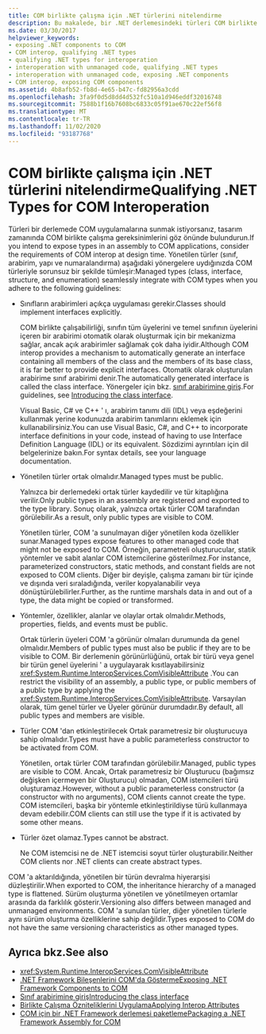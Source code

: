 ```yaml
---
title: COM birlikte çalışma için .NET türlerini nitelendirme
description: Bu makalede, bir .NET derlemesindeki türleri COM birlikte çalışabilirliğine yönelik COM uygulamalarına açığa çıkarmak için yönergeler sağlanmaktadır.
ms.date: 03/30/2017
helpviewer_keywords:
- exposing .NET components to COM
- COM interop, qualifying .NET types
- qualifying .NET types for interoperation
- interoperation with unmanaged code, qualifying .NET types
- interoperation with unmanaged code, exposing .NET components
- COM interop, exposing COM components
ms.assetid: 4b8afb52-fb8d-4e65-b47c-fd82956a3cdd
ms.openlocfilehash: 3fa9f0d5d8dd4d532fc510a1d946eddf32016748
ms.sourcegitcommit: 7588b1f16b7608bc6833c05f91ae670c22ef56f8
ms.translationtype: MT
ms.contentlocale: tr-TR
ms.lasthandoff: 11/02/2020
ms.locfileid: "93187768"
---
```

# <a name="qualifying-net-types-for-com-interoperation"></a><span data-ttu-id="d5770-103">COM birlikte çalışma için .NET türlerini nitelendirme</span><span class="sxs-lookup"><span data-stu-id="d5770-103">Qualifying .NET Types for COM Interoperation</span></span>
<span data-ttu-id="d5770-104">Türleri bir derlemede COM uygulamalarına sunmak istiyorsanız, tasarım zamanında COM birlikte çalışma gereksinimlerini göz önünde bulundurun.</span><span class="sxs-lookup"><span data-stu-id="d5770-104">If you intend to expose types in an assembly to COM applications, consider the requirements of COM interop at design time.</span></span> <span data-ttu-id="d5770-105">Yönetilen türler (sınıf, arabirim, yapı ve numaralandırma) aşağıdaki yönergelere uydığınızda COM türleriyle sorunsuz bir şekilde tümleşir:</span><span class="sxs-lookup"><span data-stu-id="d5770-105">Managed types (class, interface, structure, and enumeration) seamlessly integrate with COM types when you adhere to the following guidelines:</span></span>  
  
- <span data-ttu-id="d5770-106">Sınıfların arabirimleri açıkça uygulaması gerekir.</span><span class="sxs-lookup"><span data-stu-id="d5770-106">Classes should implement interfaces explicitly.</span></span>  
  
     <span data-ttu-id="d5770-107">COM birlikte çalışabilirliği, sınıfın tüm üyelerini ve temel sınıfının üyelerini içeren bir arabirimi otomatik olarak oluşturmak için bir mekanizma sağlar, ancak açık arabirimler sağlamak çok daha iyidir.</span><span class="sxs-lookup"><span data-stu-id="d5770-107">Although COM interop provides a mechanism to automatically generate an interface containing all members of the class and the members of its base class, it is far better to provide explicit interfaces.</span></span> <span data-ttu-id="d5770-108">Otomatik olarak oluşturulan arabirime sınıf arabirimi denir.</span><span class="sxs-lookup"><span data-stu-id="d5770-108">The automatically generated interface is called the class interface.</span></span> <span data-ttu-id="d5770-109">Yönergeler için bkz. [sınıf arabirimine giriş](com-callable-wrapper.md#introducing-the-class-interface).</span><span class="sxs-lookup"><span data-stu-id="d5770-109">For guidelines, see [Introducing the class interface](com-callable-wrapper.md#introducing-the-class-interface).</span></span>  
  
     <span data-ttu-id="d5770-110">Visual Basic, C# ve C++ ' ı, arabirim tanımı dili (IDL) veya eşdeğerini kullanmak yerine kodunuzda arabirim tanımlarını eklemek için kullanabilirsiniz.</span><span class="sxs-lookup"><span data-stu-id="d5770-110">You can use Visual Basic, C#, and C++ to incorporate interface definitions in your code, instead of having to use Interface Definition Language (IDL) or its equivalent.</span></span> <span data-ttu-id="d5770-111">Sözdizimi ayrıntıları için dil belgelerinize bakın.</span><span class="sxs-lookup"><span data-stu-id="d5770-111">For syntax details, see your language documentation.</span></span>  
  
- <span data-ttu-id="d5770-112">Yönetilen türler ortak olmalıdır.</span><span class="sxs-lookup"><span data-stu-id="d5770-112">Managed types must be public.</span></span>  
  
     <span data-ttu-id="d5770-113">Yalnızca bir derlemedeki ortak türler kaydedilir ve tür kitaplığına verilir.</span><span class="sxs-lookup"><span data-stu-id="d5770-113">Only public types in an assembly are registered and exported to the type library.</span></span> <span data-ttu-id="d5770-114">Sonuç olarak, yalnızca ortak türler COM tarafından görülebilir.</span><span class="sxs-lookup"><span data-stu-id="d5770-114">As a result, only public types are visible to COM.</span></span>  
  
     <span data-ttu-id="d5770-115">Yönetilen türler, COM 'a sunulmayan diğer yönetilen koda özellikler sunar.</span><span class="sxs-lookup"><span data-stu-id="d5770-115">Managed types expose features to other managed code that might not be exposed to COM.</span></span> <span data-ttu-id="d5770-116">Örneğin, parametreli oluşturucular, statik yöntemler ve sabit alanlar COM istemcilerine gösterilmez.</span><span class="sxs-lookup"><span data-stu-id="d5770-116">For instance, parameterized constructors, static methods, and constant fields are not exposed to COM clients.</span></span> <span data-ttu-id="d5770-117">Diğer bir deyişle, çalışma zamanı bir tür içinde ve dışında veri sıraladığında, veriler kopyalanabilir veya dönüştürülebilirler.</span><span class="sxs-lookup"><span data-stu-id="d5770-117">Further, as the runtime marshals data in and out of a type, the data might be copied or transformed.</span></span>  
  
- <span data-ttu-id="d5770-118">Yöntemler, özellikler, alanlar ve olaylar ortak olmalıdır.</span><span class="sxs-lookup"><span data-stu-id="d5770-118">Methods, properties, fields, and events must be public.</span></span>  
  
     <span data-ttu-id="d5770-119">Ortak türlerin üyeleri COM 'a görünür olmaları durumunda da genel olmalıdır.</span><span class="sxs-lookup"><span data-stu-id="d5770-119">Members of public types must also be public if they are to be visible to COM.</span></span> <span data-ttu-id="d5770-120">Bir derlemenin görünürlüğünü, ortak bir türü veya genel bir türün genel üyelerini ' a uygulayarak kısıtlayabilirsiniz <xref:System.Runtime.InteropServices.ComVisibleAttribute> .</span><span class="sxs-lookup"><span data-stu-id="d5770-120">You can restrict the visibility of an assembly, a public type, or public members of a public type by applying the <xref:System.Runtime.InteropServices.ComVisibleAttribute>.</span></span> <span data-ttu-id="d5770-121">Varsayılan olarak, tüm genel türler ve Üyeler görünür durumdadır.</span><span class="sxs-lookup"><span data-stu-id="d5770-121">By default, all public types and members are visible.</span></span>  
  
- <span data-ttu-id="d5770-122">Türler COM 'dan etkinleştirilecek Ortak parametresiz bir oluşturucuya sahip olmalıdır.</span><span class="sxs-lookup"><span data-stu-id="d5770-122">Types must have a public parameterless constructor to be activated from COM.</span></span>  
  
     <span data-ttu-id="d5770-123">Yönetilen, ortak türler COM tarafından görülebilir.</span><span class="sxs-lookup"><span data-stu-id="d5770-123">Managed, public types are visible to COM.</span></span> <span data-ttu-id="d5770-124">Ancak, Ortak parametresiz bir Oluşturucu (bağımsız değişken içermeyen bir Oluşturucu) olmadan, COM istemcileri türü oluşturamaz.</span><span class="sxs-lookup"><span data-stu-id="d5770-124">However, without a public parameterless constructor (a constructor with no arguments), COM clients cannot create the type.</span></span> <span data-ttu-id="d5770-125">COM istemcileri, başka bir yöntemle etkinleştirildiyse türü kullanmaya devam edebilir.</span><span class="sxs-lookup"><span data-stu-id="d5770-125">COM clients can still use the type if it is activated by some other means.</span></span>  
  
- <span data-ttu-id="d5770-126">Türler özet olamaz.</span><span class="sxs-lookup"><span data-stu-id="d5770-126">Types cannot be abstract.</span></span>  
  
     <span data-ttu-id="d5770-127">Ne COM istemcisi ne de .NET istemcisi soyut türler oluşturabilir.</span><span class="sxs-lookup"><span data-stu-id="d5770-127">Neither COM clients nor .NET clients can create abstract types.</span></span>  
  
 <span data-ttu-id="d5770-128">COM 'a aktarıldığında, yönetilen bir türün devralma hiyerarşisi düzleştirilir.</span><span class="sxs-lookup"><span data-stu-id="d5770-128">When exported to COM, the inheritance hierarchy of a managed type is flattened.</span></span> <span data-ttu-id="d5770-129">Sürüm oluşturma yönetilen ve yönetilmeyen ortamlar arasında da farklılık gösterir.</span><span class="sxs-lookup"><span data-stu-id="d5770-129">Versioning also differs between managed and unmanaged environments.</span></span> <span data-ttu-id="d5770-130">COM 'a sunulan türler, diğer yönetilen türlerle aynı sürüm oluşturma özelliklerine sahip değildir.</span><span class="sxs-lookup"><span data-stu-id="d5770-130">Types exposed to COM do not have the same versioning characteristics as other managed types.</span></span>  
  
## <a name="see-also"></a><span data-ttu-id="d5770-131">Ayrıca bkz.</span><span class="sxs-lookup"><span data-stu-id="d5770-131">See also</span></span>

- <xref:System.Runtime.InteropServices.ComVisibleAttribute>
- [<span data-ttu-id="d5770-132">.NET Framework Bileşenlerini COM'da Gösterme</span><span class="sxs-lookup"><span data-stu-id="d5770-132">Exposing .NET Framework Components to COM</span></span>](../../framework/interop/exposing-dotnet-components-to-com.md)
- [<span data-ttu-id="d5770-133">Sınıf arabirimine giriş</span><span class="sxs-lookup"><span data-stu-id="d5770-133">Introducing the class interface</span></span>](com-callable-wrapper.md#introducing-the-class-interface)
- [<span data-ttu-id="d5770-134">Birlikte Çalışma Özniteliklerini Uygulama</span><span class="sxs-lookup"><span data-stu-id="d5770-134">Applying Interop Attributes</span></span>](apply-interop-attributes.md)
- [<span data-ttu-id="d5770-135">COM için bir .NET Framework derlemesi paketleme</span><span class="sxs-lookup"><span data-stu-id="d5770-135">Packaging a .NET Framework Assembly for COM</span></span>](../../framework/interop/packaging-an-assembly-for-com.md)

